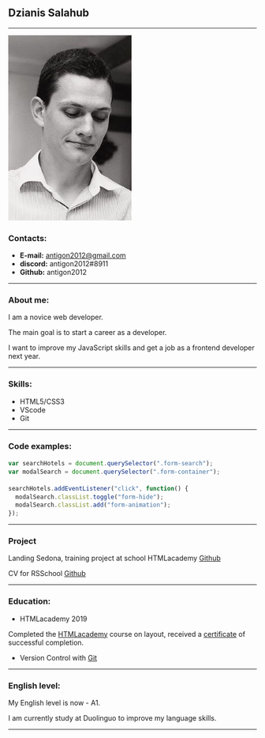 ## Dzianis Salahub ##

----

![photo](img\photo.jpg)

### Contacts: ###

+ __E-mail:__ antigon2012@gmail.com  
+ __discord:__ antigon2012#8911
+ __Github:__ antigon2012

----

### Аbout me: ###

I am a novice web developer.

The main goal is to start a career as a developer.  

I want to improve my JavaScript skills and get a job as a frontend developer next year.

----

### Skills: ###

* HTML5/CSS3
* VScode
* Git

----

### Code examples: ### 

```js
var searchHotels = document.querySelector(".form-search");
var modalSearch = document.querySelector(".form-container");

searchHotels.addEventListener("click", function() {
  modalSearch.classList.toggle("form-hide");
  modalSearch.classList.add("form-animation");
});
```

----

### Project ###

Landing Sedona, training project at school HTMLacademy [Github](https://github.com/antigon2012)

CV for RSSchool [Github](https://github.com/antigon2012/rsschool-cv)

----

### Education: ###

+ HTMLacademy  2019

Completed the [HTMLacademy](https://htmlacademy.ru) course on layout, received a [certificate](https://assets.htmlacademy.ru/certificates/intensive/109/326415.pdf?1561831133) of successful completion.

+ Version Control with [Git](https://learn.epam.com/detailsPage?id=601f195a-d408-4439-a16d-0630ed2a412e)

----

### English level: ###

My English level is now - A1. 

I am currently study at Duolinguo to improve my language skills.

---
